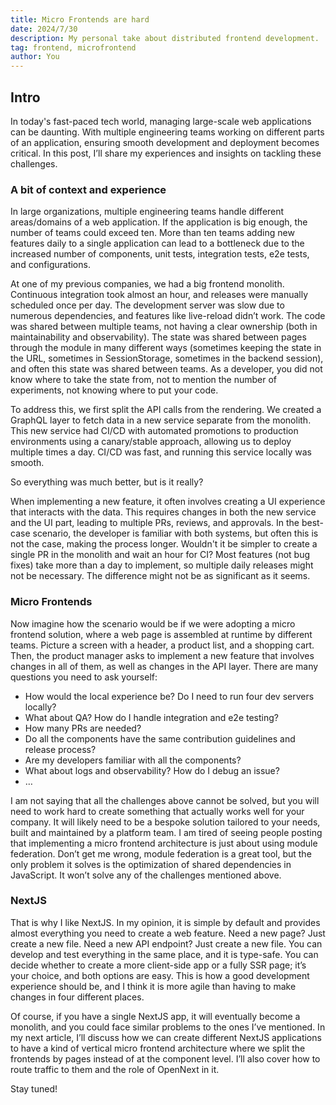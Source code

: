 ```yaml
---
title: Micro Frontends are hard
date: 2024/7/30
description: My personal take about distributed frontend development.
tag: frontend, microfrontend
author: You
---
```

## Intro

In today's fast-paced tech world, managing large-scale web applications can be daunting. With multiple engineering teams working on different parts of an application, ensuring smooth development and deployment becomes critical. In this post, I’ll share my experiences and insights on tackling these challenges.

### A bit of context and experience

In large organizations, multiple engineering teams handle different areas/domains of a web application. If the application is big enough, the number of teams could exceed ten. More than ten teams adding new features daily to a single application can lead to a bottleneck due to the increased number of components, unit tests, integration tests, e2e tests, and configurations.

At one of my previous companies, we had a big frontend monolith. Continuous integration took almost an hour, and releases were manually scheduled once per day. The development server was slow due to numerous dependencies, and features like live-reload didn’t work. The code was shared between multiple teams, not having a clear ownership (both in maintainability and observability). The state was shared between pages through the module in many different ways (sometimes keeping the state in the URL, sometimes in SessionStorage, sometimes in the backend session), and often this state was shared between teams. As a developer, you did not know where to take the state from, not to mention the number of experiments, not knowing where to put your code.

To address this, we first split the API calls from the rendering. We created a GraphQL layer to fetch data in a new service separate from the monolith. This new service had CI/CD with automated promotions to production environments using a canary/stable approach, allowing us to deploy multiple times a day. CI/CD was fast, and running this service locally was smooth.

So everything was much better, but is it really?

When implementing a new feature, it often involves creating a UI experience that interacts with the data. This requires changes in both the new service and the UI part, leading to multiple PRs, reviews, and approvals. In the best-case scenario, the developer is familiar with both systems, but often this is not the case, making the process longer. Wouldn't it be simpler to create a single PR in the monolith and wait an hour for CI? Most features (not bug fixes) take more than a day to implement, so multiple daily releases might not be necessary. The difference might not be as significant as it seems.

### Micro Frontends

Now imagine how the scenario would be if we were adopting a micro frontend solution, where a web page is assembled at runtime by different teams. Picture a screen with a header, a product list, and a shopping cart. Then, the product manager asks to implement a new feature that involves changes in all of them, as well as changes in the API layer. There are many questions you need to ask yourself:

- How would the local experience be? Do I need to run four dev servers locally?
- What about QA? How do I handle integration and e2e testing?
- How many PRs are needed?
- Do all the components have the same contribution guidelines and release process?
- Are my developers familiar with all the components?
- What about logs and observability? How do I debug an issue?
- …

I am not saying that all the challenges above cannot be solved, but you will need to work hard to create something that actually works well for your company. It will likely need to be a bespoke solution tailored to your needs, built and maintained by a platform team. I am tired of seeing people posting that implementing a micro frontend architecture is just about using module federation. Don’t get me wrong, module federation is a great tool, but the only problem it solves is the optimization of shared dependencies in JavaScript. It won’t solve any of the challenges mentioned above.

### NextJS

That is why I like NextJS. In my opinion, it is simple by default and provides almost everything you need to create a web feature. Need a new page? Just create a new file. Need a new API endpoint? Just create a new file. You can develop and test everything in the same place, and it is type-safe. You can decide whether to create a more client-side app or a fully SSR page; it’s your choice, and both options are easy. This is how a good development experience should be, and I think it is more agile than having to make changes in four different places.

Of course, if you have a single NextJS app, it will eventually become a monolith, and you could face similar problems to the ones I’ve mentioned. In my next article, I’ll discuss how we can create different NextJS applications to have a kind of vertical micro frontend architecture where we split the frontends by pages instead of at the component level. I’ll also cover how to route traffic to them and the role of OpenNext in it.

Stay tuned!
